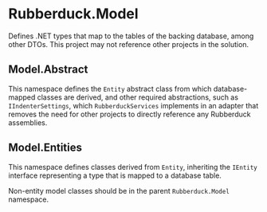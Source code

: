 ﻿# Rubberduck.Model  
Defines .NET types that map to the tables of the backing database, among other DTOs. This project may not reference other projects in the solution.

## Model.Abstract  
This namespace defines the `Entity` abstract class from which database-mapped classes are derived, and other required abstractions, such as `IIndenterSettings`, which `RubberduckServices` implements in an adapter that removes the need for other projects to directly reference any Rubberduck assemblies.


## Model.Entities  
This namespace defines classes derived from `Entity`, inheriting the `IEntity` interface representing a type that is mapped to a database table.

Non-entity model classes should be in the parent `Rubberduck.Model` namespace.